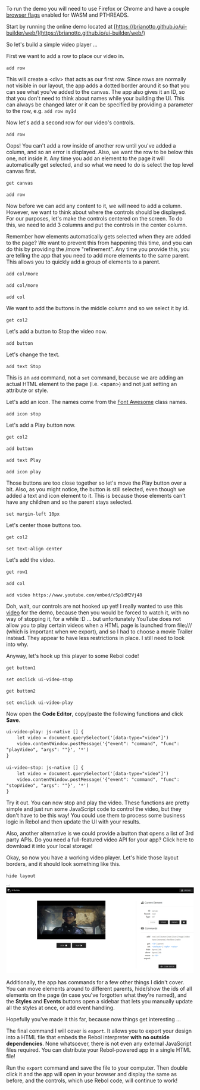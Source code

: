 To run the demo you will need to use Firefox or Chrome and have a couple [browser flags](https://github.com/hostilefork/replpad-js/wiki/Enable-WASM-Threads) enabled for WASM and PTHREADS.

Start by running the online demo located at [https://brianotto.github.io/ui-builder/web/](https://brianotto.github.io/ui-builder/web/)

So let's build a simple video player ...

First we want to add a row to place our video in.

`add row`

This will create a &lt;div&gt; that acts as our first row. Since rows are normally not visible in our layout, the app adds a dotted border around it so that you can see what you've added to the canvas. The app also gives it an ID, so that you don't need to think about names while your building the UI. This can always be changed later or it can be specified by providing a parameter to the row, e.g. `add row myId`

Now let's add a second row for our video's controls.

`add row`

Oops! You can't add a row inside of another row until you've added a column, and so an error is displayed. Also, we want the row to be below this one, not inside it. Any time you add an element to the page it will automatically get selected, and so what we need to do is select the top level canvas first.

`get canvas`

`add row`

Now before we can add any content to it, we will need to add a column. However, we want to think about where the controls should be displayed. For our purposes, let's make the controls centered on the screen. To do this, we need to add 3 columns and put the controls in the center column.

Remember how elements automatically gets selected when they are added to the page? We want to prevent this from happening this time, and you can do this by providing the /more "refinement". Any time you provide this, you are telling the app that you need to add more elements to the same parent. This allows you to quickly add a group of elements to a parent.

`add col/more`

`add col/more`

`add col`

We want to add the buttons in the middle column and so we select it by id.

`get col2`

Let's add a button to Stop the video now.

`add button`

Let's change the text.

`add text Stop`

This is an `add` command, not a `set` command, because we are adding an actual HTML element to the page (i.e. &lt;span&gt;) and not just setting an attribute or style.

Let's add an icon. The names come from the [Font Awesome](https://fontawesome.com/icons?d=gallery&s=brands,solid&m=free) class names.

`add icon stop`

Let's add a Play button now.

`get col2`

`add button`

`add text Play`

`add icon play`

Those buttons are too close together so let's move the Play button over a bit. Also, as you might notice, the button is still selected, even though we added a text and icon element to it. This is because those elements can't have any children and so the parent stays selected.

`set margin-left 10px`

Let's center those buttons too.

`get col2`

`set text-align center`

Let's add the video.

`get row1`

`add col`

`add video https://www.youtube.com/embed/cSp1dM2Vj48`

Doh, wait, our controls are not hooked up yet! I really wanted to use this [video](https://www.youtube.com/watch?v=dQw4w9WgXcQ) for the demo, because then you would be forced to watch it, with no way of stopping it, for a while :D ... but unfortunately YouTube does not allow you to play certain videos when a HTML page is launched from file:/// (which is important when we export), and so I had to choose a movie Trailer instead. They appear to have less restrictions in place. I still need to look into why.

Anyway, let's hook up this player to some Rebol code!

`get button1`

`set onclick ui-video-stop`

`get button2`

`set onclick ui-video-play`

Now open the **Code Editor**, copy/paste the following functions and click **Save**.

```
ui-video-play: js-native [] {
    let video = document.querySelector('[data-type="video"]')
    video.contentWindow.postMessage('{"event": "command", "func": "playVideo", "args": ""}', '*')
}

ui-video-stop: js-native [] {
    let video = document.querySelector('[data-type="video"]')
    video.contentWindow.postMessage('{"event": "command", "func": "stopVideo", "args": ""}', '*')
}
```

Try it out. You can now stop and play the video. These functions are pretty simple and just run some JavaScript code to control the video, but they don't have to be this way! You could use them to process some business logic in Rebol and then update the UI with your results.

Also, another alternative is we could provide a button that opens a list of 3rd party APIs. Do you need a full-featured video API for your app? Click here to download it into your local storage!

Okay, so now you have a working video player. Let's hide those layout borders, and it should look something like this.

`hide layout`

![ui-builder-screenshot](https://raw.githubusercontent.com/BrianOtto/ui-builder/master/screenshot.png)

Additionally, the app has commands for a few other things I didn't cover. You can move elements around to different parents, hide/show the ids of all elements on the page (in case you've forgotten what they're named), and the **Styles** and **Events** buttons open a sidebar that lets you manually update all the styles at once, or add event handling.

Hopefully you've made it this far, because now things get interesting ...

The final command I will cover is `export`. It allows you to export your design into a HTML file that embeds the Rebol interpreter **with no outside dependencies**. None whatsoever, there is not even any external JavaScript files required. You can distribute your Rebol-powered app in a single HTML file!

Run the `export` command and save the file to your computer. Then double click it and the app will open in your browser and display the same as before, and the controls, which use Rebol code, will continue to work!
